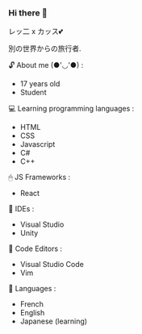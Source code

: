 ### Hi there 👋
<!--
**Rurucchi/Rurucchi** is a ✨ _special_ ✨ repository because its `README.md` (this file) appears on your GitHub profile.
-->

レッ二 x カッス💕

別の世界からの旅行者.

🔓 About me (●'◡'●) :
- 17 years old
- Student

💻 Learning programming languages :
- HTML
- CSS
- Javascript
- C#
- C++

🖱 JS Frameworks :
- React

🍚 IDEs :
- Visual Studio
- Unity

🍙 Code Editors :
- Visual Studio Code
- Vim

📱 Languages : 
- French
- English
- Japanese (learning)
